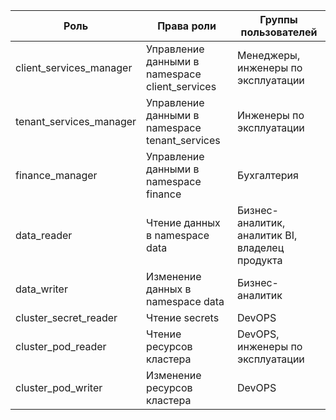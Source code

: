 | Роль                    | Права роли                                     | Группы пользователей                            |
|-------------------------|------------------------------------------------|-------------------------------------------------|
| client_services_manager | Управление данными в namespace client_services | Менеджеры, инженеры по эксплуатации             |
| tenant_services_manager | Управление данными в namespace tenant_services | Инженеры по эксплуатации                        |
| finance_manager         | Управление данными в namespace finance         | Бухгалтерия                                     |
| data_reader             | Чтение данных в namespace data                 | Бизнес-аналитик, аналитик BI, владелец продукта |
| data_writer             | Изменение данных в namespace data              | Бизнес-аналитик                                 |
| cluster_secret_reader   | Чтение secrets                                 | DevOPS                                          |
| cluster_pod_reader      | Чтение ресурсов кластера                       | DevOPS, инженеры по эксплуатации                |
| cluster_pod_writer      | Изменение ресурсов кластера                    | DevOPS                                          |